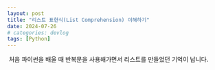 ```yaml
---
layout: post
title: "리스트 표현식(List Comprehension) 이해하기"
date: 2024-07-26
# categories: devlog
tags: [Python]
---
```


&nbsp;처음 파이썬을 배울 때 반복문을 사용해가면서 리스트를 만들었던 기억이 납니다. 
